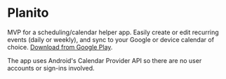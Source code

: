 # Planito

MVP for a scheduling/calendar helper app. Easily create or edit recurring events (daily or weekly), and sync to your Google or device calendar of choice. [Download from Google Play](https://play.google.com/store/apps/details?id=com.cerdenia.android.planito).

The app uses Android's Calendar Provider API so there are no user accounts or sign-ins involved.
